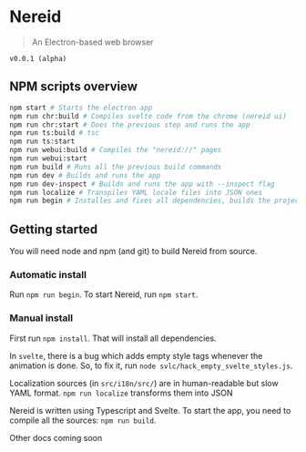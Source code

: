 # Nereid

> An Electron-based web browser

`v0.0.1 (alpha)`



## NPM scripts overview

```bash
npm start # Starts the electron app
npm run chr:build # Compiles svelte code from the chrome (nereid ui)
npm run chr:start # Does the previous step and runs the app
npm run ts:build # tsc
npm run ts:start
npm run webui:build # Compiles the "nereid://" pages
npm run webui:start
npm run build # Runs all the previous build commands
npm run dev # Builds and runs the app
npm run dev-inspect # Builds and runs the app with --inspect flag
npm run localize # Transpiles YAML locale files into JSON ones
npm run begin # Installes and fixes all dependencies, builds the project. Should be used instead of `npm install`
```

## Getting started

You will need node and npm (and git) to build Nereid from source.

### Automatic install

Run `npm run begin`. To start Nereid, run `npm start`.

### Manual install

First run `npm install`. That will install all dependencies.

In `svelte`, there is a bug which adds empty style tags whenever the animation is done. So, to fix it, run `node svlc/hack_empty_svelte_styles.js`. 

Localization sources (in `src/i18n/src/`) are in human-readable but slow YAML format. `npm run localize` transforms them into JSON

Nereid is written using Typescript and Svelte. To start the app, you need to compile all the sources: `npm run build`.



Other docs coming soon

